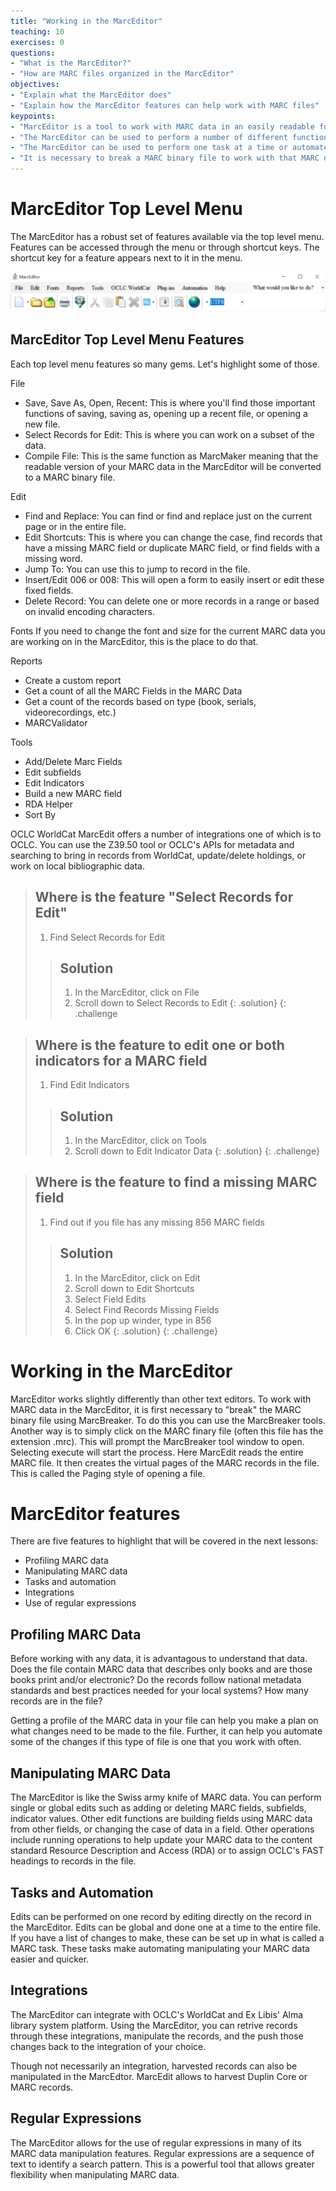 ```yaml
---
title: "Working in the MarcEditor"
teaching: 10
exercises: 0
questions:
- "What is the MarcEditor?"
- "How are MARC files organized in the MarcEditor"
objectives:
- "Explain what the MarcEditor does"
- "Explain how the MarcEditor features can help work with MARC files"
keypoints:
- "MarcEditor is a tool to work with MARC data in an easily readable format"
- "The MarcEditor can be used to perform a number of different functions such as adding, deleting MARC fields or subfields, building MARC fields, running reports, or checking the validity of MARC data"
- "The MarcEditor can be used to perform one task at a time or automate a set of tasks for particular types of MARC files"
- "It is necessary to break a MARC binary file to work with that MARC data in the MarcEditor. The extension of these easily readble MARC files are .mrk rather than the binary extension of .mrc"
---
```

# MarcEditor Top Level Menu
The MarcEditor has a robust set of features available via the top level menu. Features can be accessed through the menu or through shortcut keys. The shortcut key for a feature appears next to it in the menu.

![MarcEditor Top Level Menu](../assets/img/topLevelFeatures_marcEditor.png)

## MarcEditor Top Level Menu Features
Each top level menu features so many gems. Let's highlight some of those.

File
* Save, Save As, Open, Recent: This is where you'll find those important functions of saving, saving as, opening up a recent file, or opening a new file.
* Select Records for Edit: This is where you can work on a subset of the data.
* Compile File: This is the same function as MarcMaker meaning that the readable version of your MARC data in the MarcEditor will be converted to a MARC binary file.

Edit
* Find and Replace: You can find or find and replace just on the current page or in the entire file.
* Edit Shortcuts: This is where you can change the case, find records that have a missing MARC field or duplicate MARC field, or find fields with a missing word.
* Jump To: You can use this to jump to record in the file.
* Insert/Edit 006 or 008: This will open a form to easily insert or edit these fixed fields.
* Delete Record: You can delete one or more records in a range or based on invalid encoding characters.

Fonts
If you need to change the font and size for the current MARC data you are working on in the MarcEditor, this is the place to do that.

Reports
* Create a custom report
* Get a count of all the MARC Fields in the MARC Data
* Get a count of the records based on type (book, serials, videorecordings, etc.)
* MARCValidator

Tools
* Add/Delete Marc Fields
* Edit subfields
* Edit Indicators
* Build a new MARC field
* RDA Helper
* Sort By

OCLC WorldCat
MarcEdit offers a number of integrations one of which is to OCLC. You can use the Z39.50 tool or OCLC's APIs for metadata and searching to bring in records from WorldCat, update/delete holdings, or work on local bibliographic data.

>## Where is the feature "Select Records for Edit"
>
>1. Find Select Records for Edit
>
> > ## Solution
> > 1. In the MarcEditor, click on File
> > 2. Scroll down to Select Records to Edit
> {: .solution}
{: .challenge

>## Where is the feature to edit one or both indicators for a MARC field
>
>1. Find Edit Indicators
>
> > ## Solution
> > 1. In the MarcEditor, click on Tools
> > 2. Scroll down to Edit Indicator Data
> {: .solution}
{: .challenge}

>## Where is the feature to find a missing MARC field
>
>1. Find out if you file has any missing 856 MARC fields
>
> > ## Solution
> > 1. In the MarcEditor, click on Edit
> > 2. Scroll down to Edit Shortcuts
> > 3. Select Field Edits
> > 4. Select Find Records Missing Fields
> > 5. In the pop up winder, type in 856
> > 6. Click OK
> {: .solution}
{: .challenge}

# Working in the MarcEditor
MarcEditor works slightly differently than other text editors. To work with MARC data in the MarcEditor, it is first necessary to "break" the MARC binary file using MarcBreaker. To do this you can use the MarcBreaker tools. Another way is to simply click on the MARC finary file (often this file has the extension .mrc). This will prompt the MarcBreaker tool window to open. Selecting execute will start the process. Here MarcEdit reads the entire MARC file. It then creates the virtual pages of the MARC records in the file. This is called the Paging style of opening a file.

# MarcEditor features
There are five features to highlight that will be covered in the next lessons:
* Profiling MARC data
* Manipulating MARC data
* Tasks and automation
* Integrations
* Use of regular expressions

## Profiling MARC Data
Before working with any data, it is advantagous to understand that data. Does the file contain MARC data that describes only books and are those books print and/or electronic? Do the records follow national metadata standards and best practices needed for your local systems? How many records are in the file?

Getting a profile of the MARC data in your file can help you make a plan on what changes need to be made to the file. Further, it can help you automate some of the changes if this type of file is one that you work with often.

## Manipulating MARC Data
The MarcEditor is like the Swiss army knife of MARC data. You can perform single or global edits such as adding or deleting MARC fields, subfields, indicator values. Other edit functions are building fields using MARC data from other fields, or changing the case of data in a field. Other operations include running operations to help update your MARC data to the content standard Resource Description and Access (RDA) or to assign OCLC's FAST headings to records in the file.

## Tasks and Automation
Edits can be performed on one record by editing directly on the record in the MarcEditor. Edits can be global and done one at a time to the entire file. If you have a list of changes to make, these can be set up in what is called a MARC task. These tasks make automating manipulating your MARC data easier and quicker.

## Integrations
The MarcEditor can integrate with OCLC's WorldCat and Ex Libis' Alma library system platform. Using the MarcEditor, you can retrive records through these integrations, manipulate the records, and the push those changes back to the integration of your choice.

Though not necessarily an integration, harvested records can also be manipulated in the MarcEdtor. MarcEdit allows to harvest Duplin Core or MARC records.

## Regular Expressions
The MarcEditor allows for the use of regular expressions in many of its MARC data manipulation features. Regular expressions are a sequence of text to identify a search pattern. This is a powerful tool that allows greater flexibility when manipulating MARC data.
